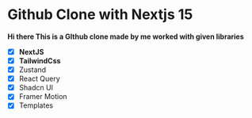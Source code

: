 # Github Clone with Nextjs 15

**Hi there This is a GIthub clone made by me worked with given libraries**

* [X] **NextJS**
* [X] **TailwindCss**
* [X] Zustand
* [X] React Query
* [X] Shadcn UI
* [X] Framer Motion
* [X] Templates
